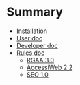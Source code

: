 # Summary


* [Installation](docs/INSTALL.md)
* [User doc]()
* [Developer doc]()
* [Rules doc](docs/rules/README.md)
    * [RGAA 3.0](docs/rules/rgaa3.0/README-rgaa3.0.md)
    * [AccessiWeb 2.2](docs/rules/accessiweb2.2/Home.md)
    * [SEO 1.0](docs/rules/seo1.0/README.md)
